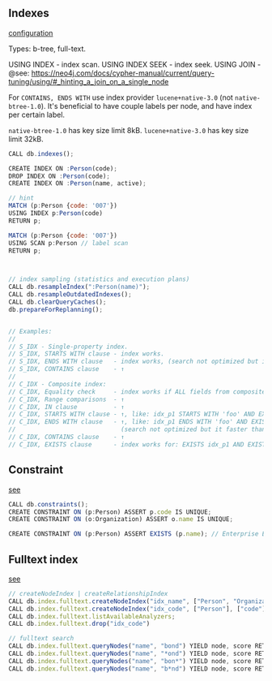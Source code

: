 Indexes
-

[configuration](https://neo4j.com/docs/operations-manual/current/performance/index-configuration/)

Types: b-tree, full-text.

USING INDEX      - index scan.
USING INDEX SEEK - index seek.
USING JOIN       - @see: https://neo4j.com/docs/cypher-manual/current/query-tuning/using/#_hinting_a_join_on_a_single_node

For `CONTAINS, ENDS WITH` use index provider `lucene+native-3.0` (not `native-btree-1.0`).
It's beneficial to have couple labels per node, and have index per certain label.

`native-btree-1.0` has key size limit 8kB.
`lucene+native-3.0` has key size limit 32kB.

````js
CALL db.indexes();

CREATE INDEX ON :Person(code);
DROP INDEX ON :Person(code);
CREATE INDEX ON :Person(name, active);

// hint
MATCH (p:Person {code: '007'})
USING INDEX p:Person(code)
RETURN p;

MATCH (p:Person {code: '007'})
USING SCAN p:Person // label scan
RETURN p;



// index sampling (statistics and execution plans)
CALL db.resampleIndex(":Person(name)");
CALL db.resampleOutdatedIndexes();
CALL db.clearQueryCaches();
db.prepareForReplanning();


// Examples:
//
// S_IDX - Single-property index.
// S_IDX, STARTS WITH clause - index works.
// S_IDX, ENDS WITH clause   - index works, (search not optimized but it faster than not using index).
// S_IDX, CONTAINS clause    - ↑
//
// C_IDX - Composite index:
// C_IDX, Equality check     - index works if ALL fields from composite index used in query.
// C_IDX, Range comparisons  - ↑
// C_IDX, IN clause          - ↑
// C_IDX, STARTS WITH clause - ↑, like: idx_p1 STARTS WITH 'foo' AND EXISTS (idx_p2)
// C_IDX, ENDS WITH clause   - ↑, like: idx_p1 ENDS WITH 'foo' AND EXISTS (idx_p2)
//                             (search not optimized but it faster than not using index).
// C_IDX, CONTAINS clause    - ↑
// C_IDX, EXISTS clause      - index works for: EXISTS idx_p1 AND EXISTS idx_p2
````

##  Constraint

[see](https://neo4j.com/docs/cypher-manual/current/administration/constraints/#administration-constraints-syntax)

````js
CALL db.constraints();
CREATE CONSTRAINT ON (p:Person) ASSERT p.code IS UNIQUE;
CREATE CONSTRAINT ON (o:Organization) ASSERT o.name IS UNIQUE;

CREATE CONSTRAINT ON (p:Person) ASSERT EXISTS (p.name); // Enterprise Edition
````

## Fulltext index

[see](https://neo4j.com/docs/cypher-manual/current/administration/indexes-for-full-text-search)

````js
// createNodeIndex | createRelationshipIndex
CALL db.index.fulltext.createNodeIndex("idx_name", ["Person", "Organization"], ["name"])
CALL db.index.fulltext.createNodeIndex("idx_code", ["Person"], ["code"], {analyzer: "url_or_email", eventually_consistent: "true"})
CALL db.index.fulltext.listAvailableAnalyzers;
CALL db.index.fulltext.drop("idx_code")

// fulltext search
CALL db.index.fulltext.queryNodes("name", "bond") YIELD node, score RETURN node, score;
CALL db.index.fulltext.queryNodes("name", "*ond") YIELD node, score RETURN node, score;
CALL db.index.fulltext.queryNodes("name", "bon*") YIELD node, score RETURN node, score;
CALL db.index.fulltext.queryNodes("name", "b*nd") YIELD node, score RETURN node, score;
````
